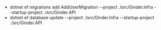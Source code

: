 * dotnet ef migrations add AddUserMigration --project ./src/Ginder.Infra --startup-project ./src/Ginder.API
* dotnet ef database update --project ./src/Ginder.Infra --startup-project ./src/Ginder.API